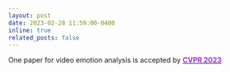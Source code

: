```yaml
---
layout: post
date: 2023-02-28 11:59:00-0400
inline: true
related_posts: false
---
```

One paper for video emotion analysis is accepted by [<b><font color=DarkOrchid>CVPR 2023</font></b>](https://openaccess.thecvf.com/content/CVPR2023/papers/Zhang_Weakly_Supervised_Video_Emotion_Detection_and_Prediction_via_Cross-Modal_Temporal_CVPR_2023_paper.pdf)
